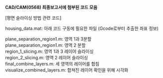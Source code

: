 **CAD/CAM(0568) 최종보고서에 첨부된 코드 모음**

[평면 슬라이싱 방법 관련 코드] <br/>

housing_data.mat: 아래 코드 구동에 필요한 파일 (Gcode로부터 추출한 좌표 정보) <br/>

plane_separation_region1.m: 영역 1과 3분할 <br/>
plane_separation_region1.m: 영역 2 분할 <br/>
region_1_slicing.m: 영역 1과 3 레이어 슬라이싱 <br/>
region_2_slicing.m: 영역 2 레이어 슬라이싱 <br/>
final_combine_layers.m: 세 영역의 레이어를 합침 <br/>
visualize_combined_layers.m: 합쳐진 레이어 확인을 위해 시각화 <br/>
 
